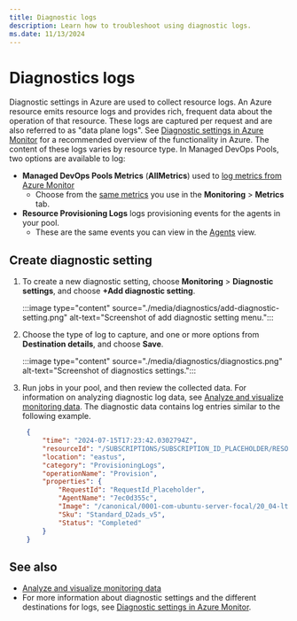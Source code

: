 ```yaml
---
title: Diagnostic logs
description: Learn how to troubleshoot using diagnostic logs.
ms.date: 11/13/2024
---
```


# Diagnostics logs

Diagnostic settings in Azure are used to collect resource logs. An Azure resource emits resource logs and provides rich, frequent data about the operation of that resource. These logs are captured per request and are also referred to as "data plane logs". See [Diagnostic settings in Azure Monitor](/azure/azure-monitor/essentials/diagnostic-settings) for a recommended overview of the functionality in Azure. The content of these logs varies by resource type. In Managed DevOps Pools, two options are available to log:

- **Managed DevOps Pools Metrics** (**AllMetrics**) used to [log metrics from Azure Monitor](/azure/azure-monitor/essentials/diagnostic-settings)
  - Choose from the [same metrics](./monitor-pool.md#available-metrics) you use in the **Monitoring** > **Metrics** tab.
- **Resource Provisioning Logs** logs provisioning events for the agents in your pool. 
  - These are the same events you can view in the [Agents](./view-agents.md) view. 

## Create diagnostic setting

1. To create a new diagnostic setting, choose **Monitoring** > **Diagnostic settings**, and choose **+Add diagnostic setting**.

   :::image type="content" source="./media/diagnostics/add-diagnostic-setting.png" alt-text="Screenshot of add diagnostic setting menu.":::

2. Choose the type of log to capture, and one or more options from **Destination details**, and choose **Save**.

   :::image type="content" source="./media/diagnostics/diagnostics.png" alt-text="Screenshot of diagnostics settings.":::

3. Run jobs in your pool, and then review the collected data. For information on analyzing diagnostic log data, see [Analyze and visualize monitoring data](/azure/azure-monitor/best-practices-analysis). The diagnostic data contains log entries similar to the following example.

   ```json
    {
        "time": "2024-07-15T17:23:42.0302794Z",
        "resourceId": "/SUBSCRIPTIONS/SUBSCRIPTION_ID_PLACEHOLDER/RESOURCEGROUPS/FABRIKAM-POOLS/PROVIDERS/MICROSOFT.DEVOPSINFRASTRUCTURE/POOLS/FABRIKAM_POOL",
        "location": "eastus",
        "category": "ProvisioningLogs",
        "operationName": "Provision",
        "properties": {
            "RequestId": "RequestId_Placeholder",
            "AgentName": "7ec0d355c",
            "Image": "/canonical/0001-com-ubuntu-server-focal/20_04-lts-gen2/20.04.202407040",
            "Sku": "Standard_D2ads_v5",
            "Status": "Completed"
        }
    }
   ```
## See also

* [Analyze and visualize monitoring data](/azure/azure-monitor/best-practices-analysis)
* For more information about diagnostic settings and the different destinations for logs, see [Diagnostic settings in Azure Monitor](/azure/azure-monitor/essentials/diagnostic-settings).

